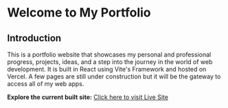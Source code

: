 # Welcome to My Portfolio

## Introduction
This is a portfolio website that showcases my personal and professional progress, projects, ideas, and a step into the journey in the world of web development. It is built in React using Vite's Framework and hosted on Vercel. A few pages are still under construction but it will be the gateway to access all of my web apps.

**Explore the current built site:** [Click here to visit Live Site](https://toridoesthings.xyz/)